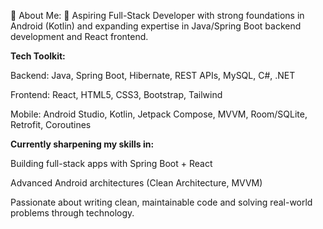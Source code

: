 💫 About Me:
🚀 Aspiring Full-Stack Developer with strong foundations in Android (Kotlin) and expanding expertise in Java/Spring Boot backend development and React frontend.

 **Tech Toolkit:**

Backend: Java, Spring Boot, Hibernate, REST APIs, MySQL, C#, .NET

Frontend: React, HTML5, CSS3, Bootstrap, Tailwind

Mobile: Android Studio, Kotlin, Jetpack Compose, MVVM, Room/SQLite, Retrofit, Coroutines

**Currently sharpening my skills in:**

Building full-stack apps with Spring Boot + React

Advanced Android architectures (Clean Architecture, MVVM)


Passionate about writing clean, maintainable code and solving real-world problems through technology.
